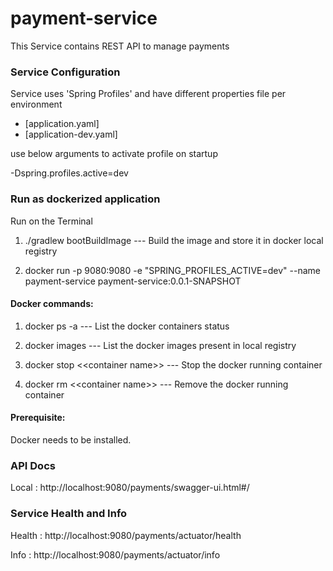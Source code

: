 # payment-service

This Service contains REST API to manage payments

### Service Configuration

Service uses 'Spring Profiles' and have different properties file per environment

- [application.yaml]
- [application-dev.yaml]

use below arguments to activate profile on startup

-Dspring.profiles.active=dev

### Run as dockerized application
Run on the Terminal
1. ./gradlew bootBuildImage   --- Build the image and store it in docker local registry

2. docker run -p 9080:9080 -e "SPRING_PROFILES_ACTIVE=dev" --name payment-service payment-service:0.0.1-SNAPSHOT 

#### Docker commands:
1. docker ps -a  --- List the docker containers status

2. docker images --- List the docker images present in local registry

3. docker stop <\<container name>> --- Stop the docker running container

4. docker rm <\<container name>> --- Remove the docker running container

#### Prerequisite:
Docker needs to be installed.

### API Docs
 Local : http://localhost:9080/payments/swagger-ui.html#/
 
### Service Health and Info

Health : http://localhost:9080/payments/actuator/health

Info : http://localhost:9080/payments/actuator/info

